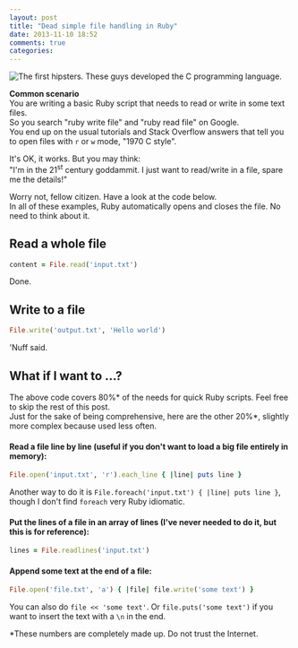 ```yaml
---
layout: post
title: "Dead simple file handling in Ruby"
date: 2013-11-10 18:52
comments: true
categories: 
---
```


<img class="header margintop" src="http://farm4.staticflickr.com/3753/11699963024_bda6a4c9b8_m.jpg" title="The first hipsters. These guys developed the C programming language." /> 

**Common scenario**  
You are writing a basic Ruby script that needs to read or write in some text files.  
So you search "ruby write file" and "ruby read file" on Google.  
You end up on the usual tutorials and Stack Overflow answers that tell you to open files with `r` or `w` mode, "1970 C style"<!--more-->.

It's OK, it works. But you may think:  
"I'm in the 21<sup>st</sup> century goddammit. I just want to read/write in a file, spare me the details!"

Worry not, fellow citizen. Have a look at the code below.  
In all of these examples, Ruby automatically opens and closes the file. No need to think about it.

## Read a whole file

``` ruby
content = File.read('input.txt')
```

Done.

## Write to a file

``` ruby
File.write('output.txt', 'Hello world')
```

'Nuff said.

## What if I want to ...?

The above code covers 80%\* of the needs for quick Ruby scripts. Feel free to skip the rest of this post.  
Just for the sake of being comprehensive, here are the other 20%\*, slightly more complex because used less often.

#### Read a file line by line (useful if you don't want to load a big file entirely in memory):

``` ruby
File.open('input.txt', 'r').each_line { |line| puts line }
```
Another way to do it is `File.foreach('input.txt') { |line| puts line }`, though
I don't find `foreach` very Ruby idiomatic.

#### Put the lines of a file in an array of lines (I've never needed to do it, but this is for reference):

``` ruby
lines = File.readlines('input.txt')
```

#### Append some text at the end of a file:

``` ruby
File.open('file.txt', 'a') { |file| file.write('some text') }
```
 
You can also do `file << 'some text'`.
Or `file.puts('some text')` if you want to insert the text with a `\n` in the end.

<div class="references">
*These numbers are completely made up. Do not trust the Internet.
</div>
